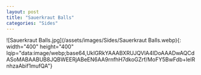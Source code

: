```yaml
---
layout: post
title: "Sauerkraut Balls"
categories: "Sides"
---
```

![Sauerkraut Balls.jpg](/assets/images/Sides/Sauerkraut Balls.webp){: width="400" height="400" lqip="data:image/webp;base64,UklGRkYAAABXRUJQVlA4IDoAAADwAQCdASoMABAABUB8JQBWEERjABeEN6AA9rnfhH7dkoGZrf/MoFY5BwFdb+lelRnhzaAbif1mufQA"}

